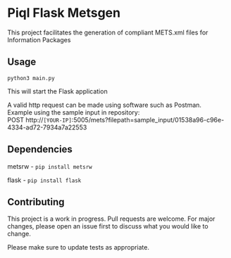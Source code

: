 # Piql Flask Metsgen

This project facilitates the generation of compliant METS.xml files for Information Packages

## Usage

`python3 main.py`

This will start the Flask application

A valid http request can be made using software such as Postman.\
Example using the sample input in repository:\
POST http://`[YOUR-IP]`:5005/mets?filepath=sample_input/01538a96-c96e-4334-ad72-7934a7a22553

## Dependencies

metsrw
	- `pip install metsrw`

flask
	- `pip install flask`
	
## Contributing
This project is a work in progress.
Pull requests are welcome. For major changes, please open an issue first to discuss what you would like to change.

Please make sure to update tests as appropriate.